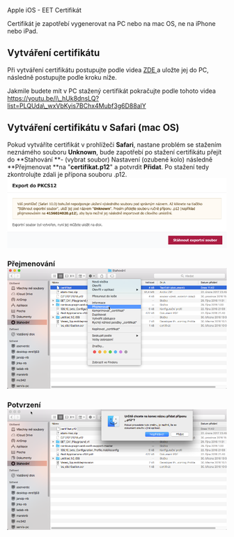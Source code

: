 Apple iOS - EET Certifikát

Certifikát je zapotřebí vygenerovat na PC nebo na mac OS, ne na iPhone nebo iPad.

## Vytváření certifikátu

Při vytváření certifikátu postupujte podle videa [ZDE ](https://youtu.be/SB1bf9p6JrY)a uložte jej do PC, následně postupujte podle kroku níže.

Jakmile budete mít v PC stažený certifikát pokračujte podle tohoto videa https://youtu.be/i\_hUk8dnsLQ?list=PLQUda\_wxVbKyis7BChx4Mubf3g6D88alY

## Vytváření certifikátu v Safari \(mac OS\)

Pokud vytváříte certifikát v prohlížeči **Safari**, nastane problém se stažením neznámého souboru **Unknown**, bude zapotřebí po stažení certifikátu přejít do **Stahování **- \(vybrat soubor\) Nastavení \(ozubené kolo\) následně **Přejmenovat **na "**certifikat.p12**" a potvrdit **Přidat**. Po stažení tedy zkontrolujte zdali je přípona souboru .p12.![](/img/apple/safari-certifikat.png)

### Přejmenování  ![](img/apple/apple-p12.png)

### Potvrzení ![](img/apple/apple-p12-2.png)



